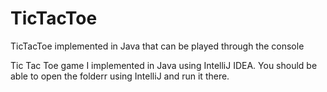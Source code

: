 # TicTacToe
TicTacToe implemented in Java that can be played through the console


Tic Tac Toe game I implemented in Java using IntelliJ IDEA. You should be able to open the folderr using IntelliJ and run it there. 
